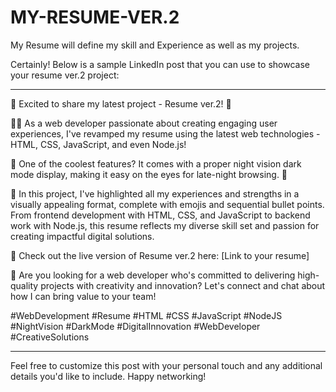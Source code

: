 # MY-RESUME-VER.2
My Resume will define my skill and Experience as well as my projects.

Certainly! Below is a sample LinkedIn post that you can use to showcase your resume ver.2 project:

---

🌟 Excited to share my latest project - Resume ver.2! 🚀

👨‍💻 As a web developer passionate about creating engaging user experiences, I've revamped my resume using the latest web technologies - HTML, CSS, JavaScript, and even Node.js!

🌙 One of the coolest features? It comes with a proper night vision dark mode display, making it easy on the eyes for late-night browsing. 🌚

📝 In this project, I've highlighted all my experiences and strengths in a visually appealing format, complete with emojis and sequential bullet points. From frontend development with HTML, CSS, and JavaScript to backend work with Node.js, this resume reflects my diverse skill set and passion for creating impactful digital solutions.

🔗 Check out the live version of Resume ver.2 here: [Link to your resume]

💼 Are you looking for a web developer who's committed to delivering high-quality projects with creativity and innovation? Let's connect and chat about how I can bring value to your team! 

#WebDevelopment #Resume #HTML #CSS #JavaScript #NodeJS #NightVision #DarkMode #DigitalInnovation #WebDeveloper #CreativeSolutions

---

Feel free to customize this post with your personal touch and any additional details you'd like to include. Happy networking!
